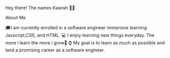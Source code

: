 Hey there! The names Kawish 👋🏼

About Me

🎓I am currently enrolled in a software engineer immersive learning Javscript,CSS, and HTML.
💻 I enjoy learning new things everyday. The more i learn the more i grow🌱
⌚️ My goal is to learn as much as possible and land a promising career as a software engineer.






<!---
kaywish/kaywish is a ✨ special ✨ repository because its `README.md` (this file) appears on your GitHub profile.
You can click the Preview link to take a look at your changes.
--->
